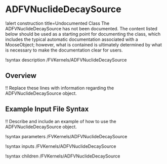 # ADFVNuclideDecaySource

!alert construction title=Undocumented Class
The ADFVNuclideDecaySource has not been documented. The content listed below should be used as a starting point for
documenting the class, which includes the typical automatic documentation associated with a
MooseObject; however, what is contained is ultimately determined by what is necessary to make the
documentation clear for users.

!syntax description /FVKernels/ADFVNuclideDecaySource

## Overview

!! Replace these lines with information regarding the ADFVNuclideDecaySource object.

## Example Input File Syntax

!! Describe and include an example of how to use the ADFVNuclideDecaySource object.

!syntax parameters /FVKernels/ADFVNuclideDecaySource

!syntax inputs /FVKernels/ADFVNuclideDecaySource

!syntax children /FVKernels/ADFVNuclideDecaySource
